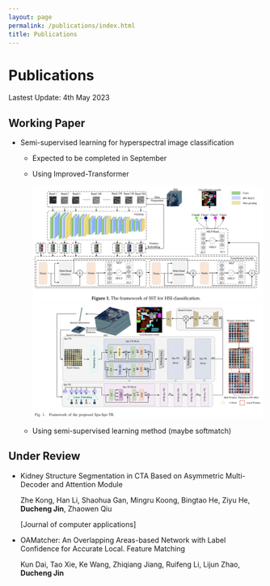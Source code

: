 ```yaml
---
layout: page
permalink: /publications/index.html
title: Publications
---
```


# Publications

Lastest Update: 4th May 2023

## Working Paper

- Semi-supervised learning for hyperspectral image classification

  - Expected to be completed in September

  - Using Improved-Transformer

    <img src="https://github.com/JinDucheng/JinDucheng.github.io/raw/master/src/images/SST.jpeg">
  
    <img src="https://github.com/JinDucheng/JinDucheng.github.io/raw/master/src/images/2BT.jpeg">
  
  - Using semi-supervised learning method (maybe softmatch)
  

## Under Review

- Kidney Structure Segmentation in CTA Based on Asymmetric Multi-Decoder and Attention Module

  Zhe Kong, Han Li, Shaohua Gan, Mingru Koong, Bingtao He, Ziyu He, **Ducheng Jin**, Zhaowen Qiu

  [Journal of computer applications]

- OAMatcher: An Overlapping Areas-based Network with Label Confidence for Accurate Local. Feature Matching

  Kun Dai, Tao Xie, Ke Wang, Zhiqiang Jiang, Ruifeng Li, Lijun Zhao, **Ducheng Jin**

